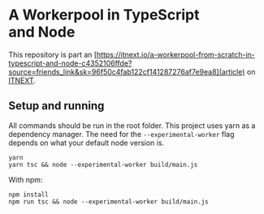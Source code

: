 # A Workerpool in TypeScript and Node

This repository is part an [https://itnext.io/a-workerpool-from-scratch-in-typescript-and-node-c4352106ffde?source=friends_link&sk=96f50c4fab122cf141287276af7e9ea8](article) on [ITNEXT](https://itnext.io). 

## Setup and running

All commands should be run in the root folder. This project uses yarn as a dependency manager. The need for the `--experimental-worker` flag depends on what your default node version is.

```
yarn
yarn tsc && node --experimental-worker build/main.js
```

With npm:
```
npm install
npm run tsc && node --experimental-worker build/main.js
```